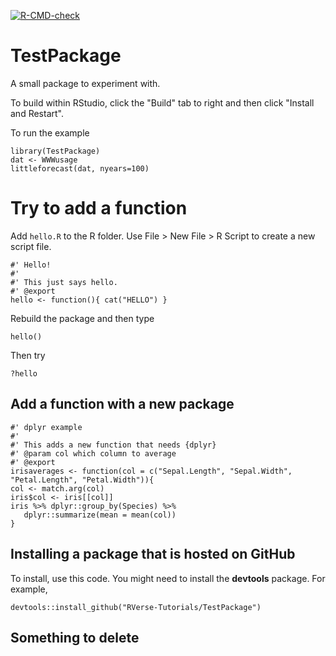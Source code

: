   <!-- badges: start -->
  [![R-CMD-check](https://github.com/RVerse-Tutorials/TestPackage/workflows/R-CMD-check/badge.svg)](https://github.com/RVerse-Tutorials/TestPackage/actions)
  <!-- badges: end -->

# TestPackage
A small package to experiment with.

To build within RStudio, click the "Build" tab to right and then click "Install and Restart".

To run the example
```
library(TestPackage)
dat <- WWWusage
littleforecast(dat, nyears=100)
```

# Try to add a function

Add `hello.R` to the R folder. Use File > New File > R Script to create a new script file.

```
#' Hello!
#' 
#' This just says hello.
#' @export
hello <- function(){ cat("HELLO") }
```

Rebuild the package and then type
```
hello()
```

Then try
```
?hello
```

## Add a function with a new package

```
#' dplyr example
#' 
#' This adds a new function that needs {dplyr}
#' @param col which column to average
#' @export
irisaverages <- function(col = c("Sepal.Length", "Sepal.Width", "Petal.Length", "Petal.Width")){
col <- match.arg(col)
iris$col <- iris[[col]]
iris %>% dplyr::group_by(Species) %>% 
   dplyr::summarize(mean = mean(col))
}
```


## Installing a package that is hosted on GitHub

To install, use this code. You might need to install the **devtools** package. For example,
```
devtools::install_github("RVerse-Tutorials/TestPackage")
```

## Something to delete
